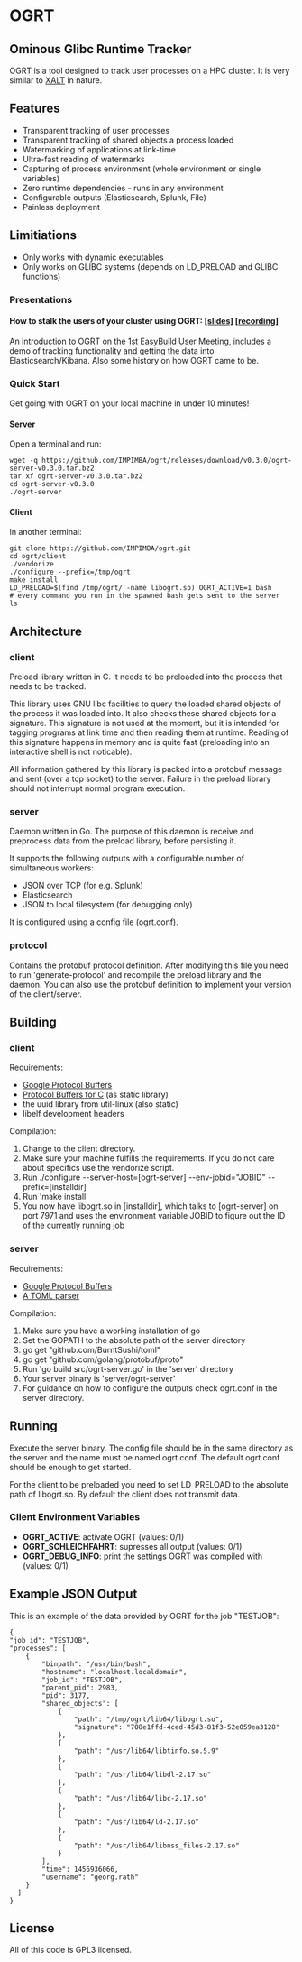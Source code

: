 # OGRT

## Ominous Glibc Runtime Tracker

OGRT is a tool designed to track user processes on a HPC cluster.
It is very similar to [XALT](https://github.com/Fahey-McLay/xalt) in nature.

## Features

* Transparent tracking of user processes
* Transparent tracking of shared objects a process loaded
* Watermarking of applications at link-time
* Ultra-fast reading of watermarks
* Capturing of process environment (whole environment or single
  variables)
* Zero runtime dependencies - runs in any environment
* Configurable outputs (Elasticsearch, Splunk, File)
* Painless deployment

## Limitiations

* Only works with dynamic executables
* Only works on GLIBC systems (depends on LD_PRELOAD and GLIBC
  functions)


### Presentations

#### How to stalk the users of your cluster using OGRT: [[slides]](http://goo.gl/zbvChr) [[recording]](https://www.youtube.com/watch?v=3l0eJq0nrOU)

An introduction to OGRT on the [1st EasyBuild User
Meeting](https://github.com/hpcugent/easybuild/wiki/1st-EasyBuild-User-Meeting), includes a demo of tracking functionality and
getting the data into Elasticsearch/Kibana. Also some history on
how OGRT came to be.


### Quick Start

Get going with OGRT on your local machine in under 10 minutes!

#### Server

Open a terminal and run:

    wget -q https://github.com/IMPIMBA/ogrt/releases/download/v0.3.0/ogrt-server-v0.3.0.tar.bz2
    tar xf ogrt-server-v0.3.0.tar.bz2
    cd ogrt-server-v0.3.0
    ./ogrt-server


#### Client

In another terminal:

    git clone https://github.com/IMPIMBA/ogrt.git
    cd ogrt/client
    ./vendorize
    ./configure --prefix=/tmp/ogrt
    make install
    LD_PRELOAD=$(find /tmp/ogrt/ -name libogrt.so) OGRT_ACTIVE=1 bash
    # every command you run in the spawned bash gets sent to the server
    ls

## Architecture

### client

Preload library written in C. It needs to be preloaded into the process
that needs to be tracked.

This library uses GNU libc facilities to query the loaded shared objects
of the process it was loaded into. It also checks these shared objects
for a signature. This signature is not used at the moment, but it is
intended for tagging programs at link time and then reading them at
runtime. Reading of this signature happens in memory and is quite fast
(preloading into an interactive shell is not noticable).

All information gathered by this library is packed into a protobuf message
and sent (over a tcp socket) to the server. Failure in the preload library
should not interrupt normal program execution.


### server

Daemon written in Go. The purpose of this daemon is receive and
preprocess data from the preload library, before persisting it.

It supports the following outputs with a configurable number of
simultaneous workers:

* JSON over TCP (for e.g. Splunk)
* Elasticsearch
* JSON to local filesystem (for debugging only)

It is configured using a config file (ogrt.conf).

### protocol

Contains the protobuf protocol definition. After modifying this file you
need to run 'generate-protocol' and recompile the preload library and
the daemon. You can also use the protobuf definition to implement your
version of the client/server.

## Building

### client

Requirements:

* [Google Protocol Buffers](https://github.com/google/protobuf)
* [Protocol Buffers for C](https://github.com/protobuf-c/protobuf-c) (as static library)
* the uuid library from util-linux (also static)
* libelf development headers

Compilation:

1. Change to the client directory.
2. Make sure your machine fulfills the requirements. If you do not care
   about specifics use the vendorize script.
3. Run ./configure --server-host=[ogrt-server] --env-jobid="JOBID"
   --prefix=[installdir]
4. Run 'make install'
5. You now have libogrt.so in [installdir], which talks to
   [ogrt-server] on port 7971 and uses the environment variable JOBID to
   figure out the ID of the currently running job

### server

Requirements:

* [Google Protocol Buffers](https://github.com/google/protobuf)
* [A TOML parser](https://github.com/BurntSushi/toml)

Compilation:

1. Make sure you have a working installation of go
2. Set the GOPATH to the absolute path of the server directory
2. go get "github.com/BurntSushi/toml"
3. go get "github.com/golang/protobuf/proto"
4. Run 'go build src/ogrt-server.go' in the 'server' directory
5. Your server binary is 'server/ogrt-server'
6. For guidance on how to configure the outputs check ogrt.conf in the
   server directory.

## Running

Execute the server binary. The config file should be in the same directory as
the server and the name must be named ogrt.conf. The default ogrt.conf
should be enough to get started.

For the client to be preloaded you need to set LD_PRELOAD to the absolute path
of libogrt.so. By default the client does not transmit data.

### Client Environment Variables

- **OGRT_ACTIVE**: activate OGRT (values: 0/1)
- **OGRT_SCHLEICHFAHRT**: supresses all output (values: 0/1)
- **OGRT_DEBUG_INFO**: print the settings OGRT was compiled with (values: 0/1)

## Example JSON Output

This is an example of the data provided by OGRT for the job "TESTJOB":

    {
    "job_id": "TESTJOB",
    "processes": [
        {
            "binpath": "/usr/bin/bash",
            "hostname": "localhost.localdomain",
            "job_id": "TESTJOB",
            "parent_pid": 2983,
            "pid": 3177,
            "shared_objects": [
                {
                    "path": "/tmp/ogrt/lib64/libogrt.so",
                    "signature": "708e1ffd-4ced-45d3-81f3-52e059ea3128"
                },
                {
                    "path": "/usr/lib64/libtinfo.so.5.9"
                },
                {
                    "path": "/usr/lib64/libdl-2.17.so"
                },
                {
                    "path": "/usr/lib64/libc-2.17.so"
                },
                {
                    "path": "/usr/lib64/ld-2.17.so"
                },
                {
                    "path": "/usr/lib64/libnss_files-2.17.so"
                }
            ],
            "time": 1456936066,
            "username": "georg.rath"
        }
      ]
    }

## License

All of this code is GPL3 licensed.

